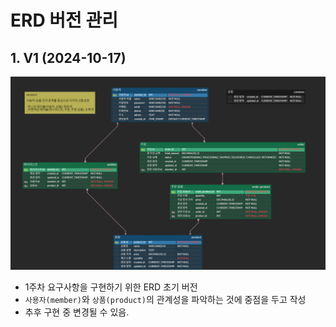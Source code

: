 # ERD 버전 관리
## 1. V1 (2024-10-17)
![ERD 버전 1](image/ERD_v1.png)

- 1주차 요구사항을 구현하기 위한 ERD 초기 버전
- `사용자(member)`와 `상품(product)`의 관계성을 파악하는 것에 중점을 두고 작성
- 추후 구현 중 변경될 수 있음. 